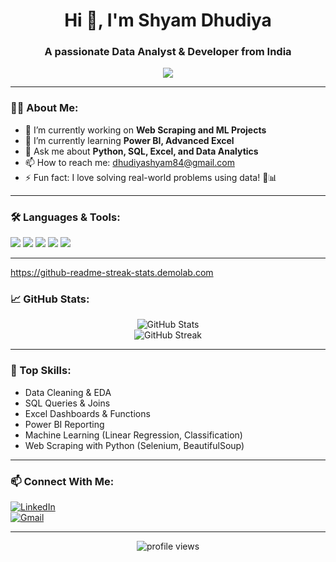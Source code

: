 <!-- GitHub Profile README for Shyam Dhudiya -->

<h1 align="center">Hi 👋, I'm Shyam Dhudiya</h1>
<h3 align="center">A passionate Data Analyst & Developer from India</h3>

<p align="center">
  <img src="https://readme-typing-svg.herokuapp.com?font=Fira+Code&size=24&pause=1000&center=true&vCenter=true&width=435&lines=Welcome+to+my+GitHub!;I+love+Data+and+Code+💻;Let's+build+something+awesome!">
</p>

---

### 🧑‍💻 About Me:
- 🔭 I’m currently working on **Web Scraping and ML Projects**
- 🌱 I’m currently learning **Power BI, Advanced Excel**
- 💬 Ask me about **Python, SQL, Excel, and Data Analytics**
- 📫 How to reach me: dhudiyashyam84@gmail.com
- ⚡ Fun fact: I love solving real-world problems using data! 🧠📊

---

### 🛠️ Languages & Tools:
<p align="left">
  <img src="https://img.shields.io/badge/Python-3776AB?style=for-the-badge&logo=python&logoColor=white" />
  <img src="https://img.shields.io/badge/MySQL-00758F?style=for-the-badge&logo=mysql&logoColor=white" />
  <img src="https://img.shields.io/badge/Excel-217346?style=for-the-badge&logo=microsoft-excel&logoColor=white" />
  <img src="https://img.shields.io/badge/PowerBI-F2C811?style=for-the-badge&logo=powerbi&logoColor=black" />
  <img src="https://img.shields.io/badge/Jupyter-F37626?style=for-the-badge&logo=jupyter&logoColor=white" />
</p>

---
https://github-readme-streak-stats.demolab.com


### 📈 GitHub Stats:
<p align="center">
  <img src="https://github-readme-stats.vercel.app/api?username=shyamdhudiya&show_icons=true&theme=radical" alt="GitHub Stats" />
  <br>
  <img src="https://github-readme-streak-stats.demolab.com/?user=shyamdhudiya&theme=radical" alt="GitHub Streak" />
</p>

---

### 🧠 Top Skills:
- Data Cleaning & EDA
- SQL Queries & Joins
- Excel Dashboards & Functions
- Power BI Reporting
- Machine Learning (Linear Regression, Classification)
- Web Scraping with Python (Selenium, BeautifulSoup)

---

### 📫 Connect With Me:
[![LinkedIn](https://img.shields.io/badge/LinkedIn-blue?style=for-the-badge&logo=linkedin&logoColor=white)](https://www.linkedin.com/in/shyam-dhudiya-75240b302)  
[![Gmail](https://img.shields.io/badge/Gmail-D14836?style=for-the-badge&logo=gmail&logoColor=white)](mailto:dhudiyashyam84@gmail.com)

---

<p align="center">
  <img src="https://komarev.com/ghpvc/?username=shyamdhudiya&label=Profile+Views&color=blueviolet&style=flat" alt="profile views"/>
</p>


<!--
**Shyamdhudiya/shyamdhudiya** is a ✨ _special_ ✨ repository because its `README.md` (this file) appears on your GitHub profile.

Here are some ideas to get you started:

- 🔭 I’m currently working on ...
- 🌱 I’m currently learning ...
- 👯 I’m looking to collaborate on ...
- 🤔 I’m looking for help with ...
- 💬 Ask me about ...
- 📫 How to reach me: ...
- 😄 Pronouns: ...
- ⚡ Fun fact: ...
-->
